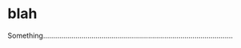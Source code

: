 # blah
Something..............................................................................................
